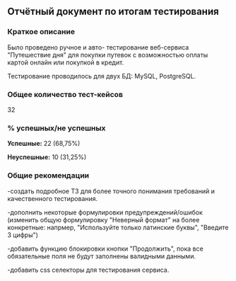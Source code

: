 ## Отчётный документ по итогам тестирования
### Краткое описание
Было проведено ручное и авто- тестирование веб-сервиса "Путешествие дня" для покупки путевок с возможностью оплаты картой онлайн или покупкой в кредит. 

Тестирование проводилось для двух БД: MySQL, PostgreSQL.

### Общее количество тест-кейсов
32

### % успешных/не успешных
**Успешные:** 22 (68,75%)

**Неуспешные:** 10 (31,25%)

### Общие рекомендации

-создать подробное ТЗ для более точного понимания требований и качественного тестирования.

-дополнить некоторые формулировки предупреждений/ошибок (изменить общую формулировку "Неверный формат" на более конкретные: напрмер, "Используйте только латинские буквы", "Введите 3 цифры")

-добавить функцию блокировки кнопки "Продолжить", пока все обязательные поля не будут заполнены валидными данными.

-добавить css селекторы для тестирования сервиса.
